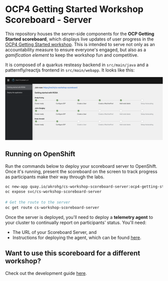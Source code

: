 # OCP4 Getting Started Workshop Scoreboard - Server
This repository houses the server-side components for the **OCP Getting Started scoreboard**, which displays live updates of user progress in the [OCP4 Getting Started workshop](https://demo.redhat.com/catalog?search=ocp4+getting&item=babylon-catalog-prod%2Fsandboxes-gpte.ocp4-getting-started-wksp.prod). This is intended to serve not only as an accountability measure to ensure everyone's engaged, but also as a *gamification element* to keep the workshop fun and competitive.

It is composed of a quarkus resteasy backend in `src/main/java` and a patternfly/reactjs frontend in `src/main/webapp`. It looks like this:

![Server View](images/server_view.png)

## Running on OpenShift
Run the commands below to deploy your scoreboard server to OpenShift. Once it's running, present the scoreboard on the screen to track progress as participants make their way through the labs.
```bash
oc new-app quay.io/akrohg/cs-workshop-scoreboard-server:ocp4-getting-started
oc expose svc/cs-workshop-scoreboard-server

# Get the route to the server
oc get route cs-workshop-scoreboard-server
```

Once the server is deployed, you'll need to deploy a **telemetry agent** to your cluster to continually report on participants' status. You'll need:
* The URL of your Scoreboard Server, and
* Instructions for deploying the agent, which can be found [here](https://github.com/andykrohg/cs-workshop-scoreboard-client/tree/ocp4-getting-started#ocp4-getting-started-workshop-scoreboard---client).

## Want to use this scoreboard for a different workshop?
Check out the development guide [here](DEVELOPMENT.md).
